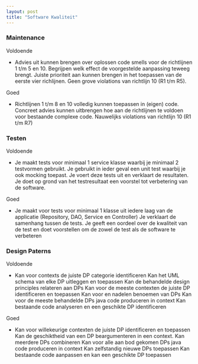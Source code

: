 ```yaml
---
layout: post
title: "Software Kwaliteit"
---
```


### Maintenance

Voldoende

- Advies uit kunnen brengen over oplossen code smells voor de richtlijnen
1 t/m 5 en 10. Begrijpen welk effect de voorgestelde aanpassing teweeg
brengt. Juiste prioriteit aan kunnen brengen in het toepassen van de
eerste vier richlijnen. Geen grove violations van richtlijn 10 (R1 t/m R5).


Goed

- Richtlijnen 1 t/m 8 en 10 volledig kunnen toepassen in (eigen) code. Concreet advies
kunnen uitbrengen hoe aan de richtlijnen te voldoen voor bestaande complexe code.
Nauwelijks violations van richtlijn 10 (R1 t/m R7)


### Testen

Voldoende

- Je maakt tests voor minimaal 1 service klasse waarbij je minimaal 2
testvormen gebruikt. Je gebruikt in ieder geval een unit test waarbij je
ook mocking toepast.
Je voert deze tests uit en verklaart de resultaten.
Je doet op grond van het testresultaat een voorstel tot verbetering van
de software.


Goed

- Je maakt voor tests voor minimaal 1 klasse uit iedere laag van de applicatie
(Repository, DAO, Service en Controller)
Je verklaart de samenhang tussen de tests.
Je geeft een oordeel over de kwaliteit van de test en doet voorstellen om de zowel
de test als de software te verbeteren

### Design Paterns

Voldoende

- Kan voor contexts de juiste DP categorie identificeren
Kan het UML schema van elke DP uitleggen en toepassen
Kan de behandelde design principles relateren aan DPs
Kan voor de meeste contexten de juiste DP identificeren en toepassen
Kan voor en nadelen benoemen van DPs
Kan voor de meeste behandelde DPs java code produceren in context
Kan bestaande code analyseren en een geschikte DP identificeren


Goed

- Kan voor willekeurige contexten de juiste DP identificeren en toepassen
Kan de geschiktheid van een DP beargumenteren in een context.
Kan meerdere DPs combineren
Kan voor alle aan bod gekomen DPs java code produceren in context
Kan zelfstandig nieuwe DPs toepassen
Kan bestaande code aanpassen en kan een geschikte DP toepassen
